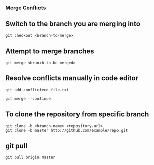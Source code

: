### Merge Conflicts
## Switch to the branch you are merging into
```
git checkout <branch-to-merge>
```
## Attempt to merge branches
```
git merge <branch-to-be-merged>
```
## Resolve conflicts manually in code editor

```
git add conflicteed-file.txt
```
```
git merge --continue
```
## To clone the repository from specific branch
```
git clone -b <branch-name> <repository-url>
git clone -b master http://github.com/example/repo.git
```
## git pull
```
git pull origin master
```